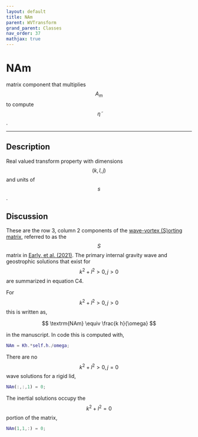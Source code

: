```yaml
---
layout: default
title: NAm
parent: WVTransform
grand_parent: Classes
nav_order: 37
mathjax: true
---
```


#  NAm

matrix component that multiplies $$A_m$$ to compute $$\tilde{\eta}$$.


---

## Description
Real valued transform property with dimensions $$(k,l,j)$$ and units of $$s$$.

## Discussion

These are the row 3, column 2 components of the [wave-vortex (S)orting matrix](/transformations/transformations.html), referred to as the $$S$$ matrix in [Early, et al. (2021)](https://doi.org/10.1017/jfm.2020.995). The primary internal gravity wave and geostrophic solutions that exist for $$k^2+l^2>0, j>0$$ are summarized in equation C4.

For $$k^2+l^2>0, j>0$$ this is written as,

$$
\textrm{NAm} \equiv \frac{k h}{\omega}
$$

in the manuscript. In code this is computed with,

```matlab
NAm = Kh.*self.h./omega;
```

There are no $$k^2+l^2>0, j=0$$ wave solutions for a rigid lid,

```matlab
NAm(:,:,1) = 0;
```

The inertial solutions occupy the $$k^2+l^2=0$$ portion of the matrix,

```matlab
NAm(1,1,:) = 0;
```

